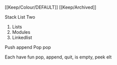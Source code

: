 [[Keep/Colour/DEFAULT]] [[Keep/Archived]] 

Stack 
List 
Two 
1. Lists
2. Modules
3. Linkedlist 

Push append
Pop pop


Each have fun
 pop,
append,
quit,
is empty,
peek elt


